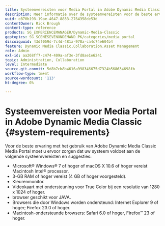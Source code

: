 ```yaml
---
title: Systeemvereisten voor Media Portal in Adobe Dynamic Media Classic
description: Meer informatie over de systeemvereisten voor de beste ervaring met Media Portal in Adobe Dynamic Media Classic.
uuid: e870b198-19ae-4647-8833-2764358de53d
contentOwner: Rick Brough
content-type: reference
products: SG_EXPERIENCEMANAGER/Dynamic-Media-Classic
geptopics: SG_SCENESEVENONDEMAND_PK/categories/media_portal
discoiquuid: 43df059d-7c4d-481a-978a-ca4c74e604b4
feature: Dynamic Media Classic,Collaboration,Asset Management
role: Admin
exl-id: aa268ff7-c474-409a-af3e-3fd8ae1e6241
topic: Administration, Collaboration
level: Intermediate
source-git-commit: 5d8b7cb8b4616a998346675d7324b568634698fb
workflow-type: tm+mt
source-wordcount: '113'
ht-degree: 0%

---
```


# Systeemvereisten voor Media Portal in Adobe Dynamic Media Classic {#system-requirements}

Voor de beste ervaring met het gebruik van Adobe Dynamic Media Classic Media Portal moet u ervoor zorgen dat uw systeem voldoet aan de volgende systeemvereisten en suggesties:

* Microsoft® Windows® 7 of hoger of macOS X 10.6 of hoger vereist Macintosh Intel® processor.
* 3-GB RAM of hoger vereist (4 GB of hoger voorgesteld).
* Kleurenmonitor.
* Videokaart met ondersteuning voor True Color bij een resolutie van 1280 x 1024 of hoger.
* browser geschikt voor JAVA.
* Browsers die door Windows worden ondersteund: Internet Explorer 9 of hoger; Firefox 23.0 of hoger.
* Macintosh-ondersteunde browsers: Safari 6.0 of hoger, Firefox™ 23 of hoger.
